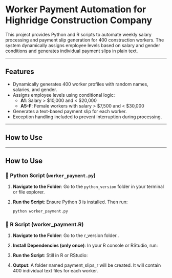 # Worker Payment Automation for Highridge Construction Company

This project provides Python and R scripts to automate weekly salary processing and payment slip generation for 400 construction workers. The system dynamically assigns employee levels based on salary and gender conditions and generates individual payment slips in plain text.

---

## Features

- Dynamically generates 400 worker profiles with random names, salaries, and gender.
- Assigns employee levels using conditional logic:
  - **A1**: Salary > $10,000 and < $20,000
  - **A5-F**: Female workers with salary > $7,500 and < $30,000
- Generates a text-based payment slip for each worker.
- Exception handling included to prevent interruption during processing.


---

## How to Use

---

## How to Use

### 🔧 Python Script (`worker_payment.py`)

1. **Navigate to the Folder**:
   Go to the `python_version` folder in your terminal or file explorer.

2. **Run the Script**:
   Ensure Python 3 is installed. Then run:
   ```bash
   python worker_payment.py
### 🔧 R Script (worker_payment.R)

1. **Navigate to the Folder**:
   Go to the r_version folder..

2. **Install Dependencies (only once)**:
   In your R console or RStudio, run:

3. **Run the Script**:
   Still in R or RStudio:

4. **Output**:
   A folder named payment_slips_r will be created. It will contain 400 individual text files for each worker.



